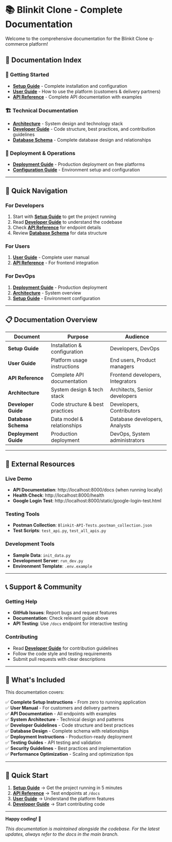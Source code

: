 # 📚 Blinkit Clone - Complete Documentation

Welcome to the comprehensive documentation for the Blinkit Clone q-commerce platform!

## 📖 Documentation Index

### **🚀 Getting Started**
- **[Setup Guide](SETUP_GUIDE.md)** - Complete installation and configuration
- **[User Guide](USER_GUIDE.md)** - How to use the platform (customers & delivery partners)
- **[API Reference](API_REFERENCE.md)** - Complete API documentation with examples

### **🏗️ Technical Documentation**
- **[Architecture](ARCHITECTURE.md)** - System design and technology stack
- **[Developer Guide](DEVELOPER_GUIDE.md)** - Code structure, best practices, and contribution guidelines
- **[Database Schema](DATABASE_SCHEMA.md)** - Complete database design and relationships

### **🚀 Deployment & Operations**
- **[Deployment Guide](DEPLOYMENT_GUIDE.md)** - Production deployment on free platforms
- **[Configuration Guide](../README.md)** - Environment setup and configuration

---

## 🎯 Quick Navigation

### **For Developers**
1. Start with **[Setup Guide](SETUP_GUIDE.md)** to get the project running
2. Read **[Developer Guide](DEVELOPER_GUIDE.md)** to understand the codebase
3. Check **[API Reference](API_REFERENCE.md)** for endpoint details
4. Review **[Database Schema](DATABASE_SCHEMA.md)** for data structure

### **For Users**
1. **[User Guide](USER_GUIDE.md)** - Complete user manual
2. **[API Reference](API_REFERENCE.md)** - For frontend integration

### **For DevOps**
1. **[Deployment Guide](DEPLOYMENT_GUIDE.md)** - Production deployment
2. **[Architecture](ARCHITECTURE.md)** - System overview
3. **[Setup Guide](SETUP_GUIDE.md)** - Environment configuration

---

## 📋 Documentation Overview

| Document | Purpose | Audience |
|----------|---------|----------|
| **Setup Guide** | Installation & configuration | Developers, DevOps |
| **User Guide** | Platform usage instructions | End users, Product managers |
| **API Reference** | Complete API documentation | Frontend developers, Integrators |
| **Architecture** | System design & tech stack | Architects, Senior developers |
| **Developer Guide** | Code structure & best practices | Developers, Contributors |
| **Database Schema** | Data model & relationships | Database developers, Analysts |
| **Deployment Guide** | Production deployment | DevOps, System administrators |

---

## 🔗 External Resources

### **Live Demo**
- **API Documentation**: http://localhost:8000/docs (when running locally)
- **Health Check**: http://localhost:8000/health
- **Google Login Test**: http://localhost:8000/static/google-login-test.html

### **Testing Tools**
- **Postman Collection**: `Blinkit-API-Tests.postman_collection.json`
- **Test Scripts**: `test_api.py`, `test_all_apis.py`

### **Development Tools**
- **Sample Data**: `init_data.py`
- **Development Server**: `run_dev.py`
- **Environment Template**: `.env.example`

---

## 📞 Support & Community

### **Getting Help**
- **GitHub Issues**: Report bugs and request features
- **Documentation**: Check relevant guide above
- **API Testing**: Use `/docs` endpoint for interactive testing

### **Contributing**
- Read **[Developer Guide](DEVELOPER_GUIDE.md)** for contribution guidelines
- Follow the code style and testing requirements
- Submit pull requests with clear descriptions

---

## 🎉 What's Included

This documentation covers:

✅ **Complete Setup Instructions** - From zero to running application  
✅ **User Manual** - For customers and delivery partners  
✅ **API Documentation** - All endpoints with examples  
✅ **System Architecture** - Technical design and patterns  
✅ **Developer Guidelines** - Code structure and best practices  
✅ **Database Design** - Complete schema with relationships  
✅ **Deployment Instructions** - Production-ready deployment  
✅ **Testing Guides** - API testing and validation  
✅ **Security Guidelines** - Best practices and implementation  
✅ **Performance Optimization** - Scaling and optimization tips  

---

## 🚀 Quick Start

1. **[Setup Guide](SETUP_GUIDE.md)** → Get the project running in 5 minutes
2. **[API Reference](API_REFERENCE.md)** → Test endpoints at `/docs`
3. **[User Guide](USER_GUIDE.md)** → Understand the platform features
4. **[Developer Guide](DEVELOPER_GUIDE.md)** → Start contributing code

---

**Happy coding! 🚀**

*This documentation is maintained alongside the codebase. For the latest updates, always refer to the docs in the main branch.*